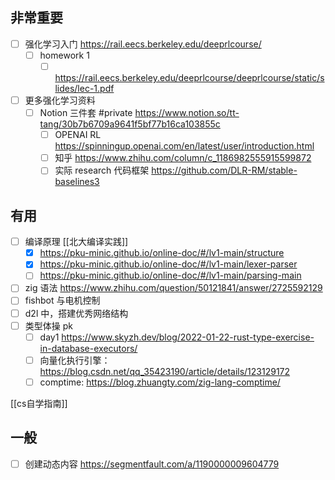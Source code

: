 ## 非常重要
- [ ] 强化学习入门 https://rail.eecs.berkeley.edu/deeprlcourse/
    - [ ] homework 1
        - [ ] https://rail.eecs.berkeley.edu/deeprlcourse/deeprlcourse/static/slides/lec-1.pdf
- [ ] 更多强化学习资料
	- [ ] Notion 三件套 #private https://www.notion.so/tt-tang/30b7b6709a9641f5bf77b16ca103855c
		- [ ] OPENAI RL https://spinningup.openai.com/en/latest/user/introduction.html
		- [ ] 知乎 https://www.zhihu.com/column/c_1186982555915599872
		- [ ] 实际 research 代码框架 https://github.com/DLR-RM/stable-baselines3

## 有用
- [ ] 编译原理 [[北大编译实践]]
    - [x] https://pku-minic.github.io/online-doc/#/lv1-main/structure
    - [x] https://pku-minic.github.io/online-doc/#/lv1-main/lexer-parser
    - [ ] https://pku-minic.github.io/online-doc/#/lv1-main/parsing-main  
- [ ] zig 语法 https://www.zhihu.com/question/50121841/answer/2725592129
- [ ] fishbot 与电机控制
- [ ] d2l 中，搭建优秀网络结构
- [ ] 类型体操 pk
    - [ ] day1 https://www.skyzh.dev/blog/2022-01-22-rust-type-exercise-in-database-executors/
    - [ ] 向量化执行引擎： https://blog.csdn.net/qq_35423190/article/details/123129172
    - [ ] comptime: https://blog.zhuangty.com/zig-lang-comptime/
    
[[cs自学指南]]

## 一般
- [ ] 创建动态内容 https://segmentfault.com/a/1190000009604779
